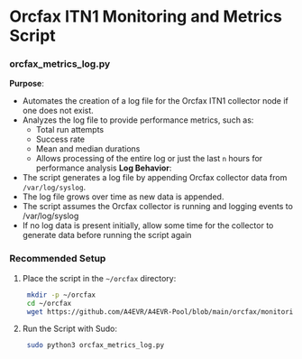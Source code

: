 # Orcfax ITN1 Monitoring and Metrics Script

### orcfax_metrics_log.py
**Purpose**: 
  - Automates the creation of a log file for the Orcfax ITN1 collector node if one does not exist. 
  - Analyzes the log file to provide performance metrics, such as:
    - Total run attempts
    - Success rate
    - Mean and median durations
    - Allows processing of the entire log or just the last `n` hours for performance analysis
**Log Behavior**:
  - The script generates a log file by appending Orcfax collector data from `/var/log/syslog`.
  - The log file grows over time as new data is appended.
  - The script assumes the Orcfax collector is running and logging events to /var/log/syslog
  - If no log data is present initially, allow some time for the collector to generate data before running the script again

### Recommended Setup
1. Place the script in the `~/orcfax` directory:
   ```bash
    mkdir -p ~/orcfax
    cd ~/orcfax
    wget https://github.com/A4EVR/A4EVR-Pool/blob/main/orcfax/monitoring/orcfax_metrics_log.py -O orcfax_metrics_log.py
2. Run the Script with Sudo:
   ```bash
    sudo python3 orcfax_metrics_log.py


